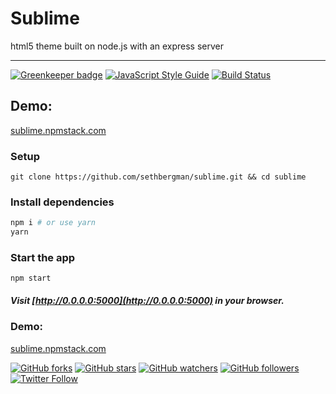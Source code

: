 # Sublime

html5 theme built on node.js with an express server

--------------------------------------------------------------------------------

[![Greenkeeper badge](https://badges.greenkeeper.io/sethbergman/sublime.svg)](https://greenkeeper.io/) [![JavaScript Style Guide](https://img.shields.io/badge/code_style-standard-brightgreen.svg)](https://standardjs.com)
[![Build Status](https://travis-ci.org/sethbergman/sublime.svg?branch=master)](https://travis-ci.org/sethbergman/sublime)


## Demo:

[sublime.npmstack.com](//sublime.npmstack.com)

### Setup

```
git clone https://github.com/sethbergman/sublime.git && cd sublime
```

### Install dependencies

```sh
npm i # or use yarn
yarn
```

### Start the app

```
npm start
```

##### Visit [http://0.0.0.0:5000](http://0.0.0.0:5000) in your browser.

### Demo:

[sublime.npmstack.com](//sublime.npmstack.com)


[![GitHub forks](https://img.shields.io/github/forks/sethbergman/sublime.svg?style=social&label=Fork)](https://github.com/sethbergman/sublime) [![GitHub stars](https://img.shields.io/github/stars/sethbergman/sublime.svg?style=social&label=Star)](https://github.com/sethbergman/sublime) [![GitHub watchers](https://img.shields.io/github/watchers/sethbergman/sublime.svg?style=social&label=Watch)](https://github.com/sethbergman/sublime) [![GitHub followers](https://img.shields.io/github/followers/sethbergman.svg?style=social&label=Follow)](https://github.com/sethbergman/sublime) [![Twitter Follow](https://img.shields.io/twitter/follow/seth_bergman.svg?style=social)](https://twitter.com/seth_bergman)